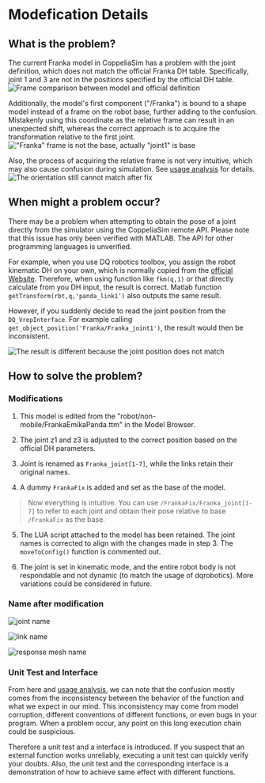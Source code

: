 # Modefication Details

## What is the problem?

The current Franka model in CoppeliaSim has a problem with the joint definition, which does not match the official Franka DH table. Specifically, joint 1 and 3 are not in the positions specified by the official DH table.
![Frame comparison between model and official definition](./img/problematic_frame.png)

Additionally, the model's first component ("/Franka") is bound to a shape model instead of a frame on the robot base, further adding to the confusion. Mistakenly using this coordinate as the relative frame can result in an unexpected shift, whereas the correct approach is to acquire the transformation relative to the first joint.
!["Franka" frame is not the base, actually "joint1" is base](./img/problematic_base.png)

Also, the process of acquiring the relative frame is not very intuitive, which may also cause confusion during simulation. See [usage analysis](https://github.com/hwyao/CoppeliaSim_Franka_ModelFix/blob/main/docs/usage_analysis.md) for details.
![The orientation still cannot match after fix](./img/rotationUnmatch.png)

## When might a problem occur?

There may be a problem when attempting to obtain the pose of a joint directly from the simulator using the CoppeliaSim remote API. Please note that this issue has only been verified with MATLAB. The API for other programming languages is unverified.

For example, when you use DQ robotics toolbox, you assign the robot kinematic DH on your own, which is normally copied from the [official Website](https://frankaemika.github.io/docs/control_parameters.html#denavithartenberg-parameters). Therefore, when using function like `fkm(q,1)` or that directly calculate from you DH input, the result is correct. Matlab function `getTransform(rbt,q,'panda_link1')` also outputs the same result.

However, if you suddenly decide to read the joint position from the `DQ_VrepInterface`. For example calling `get_object_position('Franka/Franka_joint1')`, the result would then be inconsistent.

![The result is different because the joint position does not match](./img/jointUnmatch.png)

## How to solve the problem?

### Modifications

1. This model is edited from the "robot/non-mobile/FrankaEmikaPanda.ttm" in the Model Browser.

2. The joint z1 and z3 is adjusted to the correct position based on the official DH parameters.

3. Joint is renamed as `Franka_joint[1-7]`, while the links retain their original names.

4. A dummy `FrankaFix` is added and set as the base of the model.    
> Now everything is intuitive. You can use `/FrankaFix/Franka_joint[1-7]` to refer to each joint and obtain their pose relative to base `/FrankaFix` as the base.

5. The LUA script attached to the model has been retained. The joint names is corrected to align with the changes made in step 3. The `moveToConfig()` function is commented out.

6. The joint is set in kinematic mode, and the entire robot body is not respondable and not dynamic (to match the usage of dqrobotics). More variations could be considered in future.

### Name after modification

![joint name](./img/jointName.png)


![link name](./img/linkName.png)


![response mesh name](./img/responseName.png)

### Unit Test and Interface

From here and [usage analysis](https://github.com/hwyao/CoppeliaSim_Franka_ModelFix/blob/main/docs/usage_analysis.md), we can note that the confusion mostly comes from the inconsistency between the behavior of the function and what we expect in our mind. This inconsistency may come from model corruption, different conventions of different functions, or even bugs in your program. When a problem occur, any point on this long execution chain could be suspicious.

Therefore a unit test and a interface is introduced. If you suspect that an external function works unreliably, executing a unit test can quickly verify your doubts. Also, the unit test and the corresponding interface is a demonstration of how to achieve same effect with different functions.

